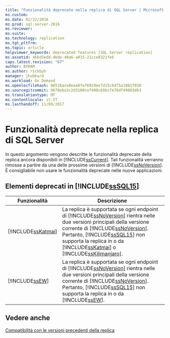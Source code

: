 ```yaml
---
title: "Funzionalità deprecate nella replica di SQL Server | Microsoft Docs"
ms.custom: 
ms.date: 01/22/2016
ms.prod: sql-server-2016
ms.reviewer: 
ms.suite: 
ms.technology: replication
ms.tgt_pltfrm: 
ms.topic: article
helpviewer_keywords: deprecated features [SQL Server replication]
ms.assetid: 46bd3edd-d6de-40a6-a015-21cce8321feb
caps.latest.revision: "67"
author: BYHAM
ms.author: rickbyh
manager: jhubbard
ms.workload: On Demand
ms.openlocfilehash: 88516ace8eaa8fe76929ee7d15c6475a1081f030
ms.sourcegitcommit: 9678eba3c2d3100cef408c69bcfe76df49803d63
ms.translationtype: MT
ms.contentlocale: it-IT
ms.lasthandoff: 11/09/2017
---
```

# <a name="deprecated-features-in-sql-server-replication"></a>Funzionalità deprecate nella replica di SQL Server
  In questo argomento vengono descritte le funzionalità deprecate della replica ancora disponibili in [!INCLUDE[ssCurrent](../../includes/sscurrent-md.md)]. Tali funzionalità verranno rimosse a partire da una delle prossime versioni di [!INCLUDE[ssNoVersion](../../includes/ssnoversion-md.md)]. È consigliabile non usare le funzionalità deprecate nelle nuove applicazioni.  
  
## <a name="items-deprecated-in-includesssql15includessssql15-mdmd"></a>Elementi deprecati in [!INCLUDE[ssSQL15](../../includes/sssql15-md.md)]  
  
|Funzionalità|Descrizione|  
|-------------|-----------------|  
|[!INCLUDE[ssKatmai](../../includes/sskatmai-md.md)]|La replica è supportata se ogni endpoint di [!INCLUDE[ssNoVersion](../../includes/ssnoversion-md.md)] rientra nelle due versioni principali della versione corrente di [!INCLUDE[ssNoVersion](../../includes/ssnoversion-md.md)]. Pertanto, [!INCLUDE[ssSQL15](../../includes/sssql15-md.md)] non supporta la replica in o da [!INCLUDE[ssKatmai](../../includes/sskatmai-md.md)] o [!INCLUDE[ssKilimanjaro](../../includes/sskilimanjaro-md.md)].|  
|[!INCLUDE[ssEW](../../includes/ssew-md.md)]|La replica è supportata se ogni endpoint di [!INCLUDE[ssNoVersion](../../includes/ssnoversion-md.md)] rientra nelle due versioni principali della versione corrente di [!INCLUDE[ssNoVersion](../../includes/ssnoversion-md.md)]. Pertanto, [!INCLUDE[ssSQL15](../../includes/sssql15-md.md)] non supporta la replica in o da [!INCLUDE[ssEW](../../includes/ssew-md.md)].|  
  
## <a name="see-also"></a>Vedere anche  
 [Compatibilità con le versioni precedenti della replica](../../relational-databases/replication/replication-backward-compatibility.md)  
  
  
